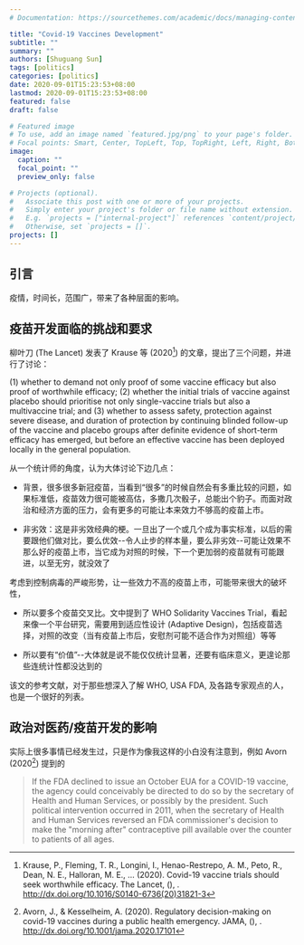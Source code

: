 ```yaml
---
# Documentation: https://sourcethemes.com/academic/docs/managing-content/

title: "Covid-19 Vaccines Development"
subtitle: ""
summary: ""
authors: [Shuguang Sun]
tags: [politics]
categories: [politics]
date: 2020-09-01T15:23:53+08:00
lastmod: 2020-09-01T15:23:53+08:00
featured: false
draft: false

# Featured image
# To use, add an image named `featured.jpg/png` to your page's folder.
# Focal points: Smart, Center, TopLeft, Top, TopRight, Left, Right, BottomLeft, Bottom, BottomRight.
image:
  caption: ""
  focal_point: ""
  preview_only: false

# Projects (optional).
#   Associate this post with one or more of your projects.
#   Simply enter your project's folder or file name without extension.
#   E.g. `projects = ["internal-project"]` references `content/project/deep-learning/index.md`.
#   Otherwise, set `projects = []`.
projects: []
---
```


## 引言

疫情，时间长，范围广，带来了各种层面的影响。

## 疫苗开发面临的挑战和要求

柳叶刀 (The Lancet) 发表了 Krause 等 (2020[^1]) 的文章，提出了三个问题，并进行了讨论：

(1) whether to demand not only proof of some vaccine efficacy but also proof of worthwhile efficacy; 
(2) whether the initial trials of vaccine against placebo should prioritise not only single-vaccine trials but also a multivaccine trial; and 
(3) whether to assess safety, protection against severe disease, and duration of protection by continuing blinded follow-up of the vaccine and placebo groups after definite evidence of short-term efficacy has emerged, but before an effective vaccine has been deployed locally in the general population.

从一个统计师的角度，认为大体讨论下边几点：

- 背景，很多很多新冠疫苗，当看到“很多”的时候自然会有多重比较的问题，如果标准低，疫苗效力很可能被高估，多撒几次骰子，总能出个豹子。而面对政治和经济方面的压力，会有更多的可能让本来效力不够高的疫苗上市。

- 非劣效：这是非劣效经典的梗。一旦出了一个或几个成为事实标准，以后的需要跟他们做对比，要么优效--令人止步的样本量，要么非劣效--可能让效果不那么好的疫苗上市，当它成为对照的时候，下一个更加弱的疫苗就有可能跟进，以至无穷，就没效了

考虑到控制病毒的严峻形势，让一些效力不高的疫苗上市，可能带来很大的破坏性，

- 所以要多个疫苗交叉比。文中提到了 WHO Solidarity Vaccines Trial，看起来像一个平台研究，需要用到适应性设计 (Adaptive Design)，包括疫苗选择，对照的改变（当有疫苗上市后，安慰剂可能不适合作为对照组）等等

- 所以要有“价值”--大体就是说不能仅仅统计显著，还要有临床意义，更遑论那些连统计性都没达到的

该文的参考文献，对于那些想深入了解 WHO, USA FDA, 及各路专家观点的人，也是一个很好的列表。

## 政治对医药/疫苗开发的影响

实际上很多事情已经发生过，只是作为像我这样的小白没有注意到，例如 Avorn (2020[^2]) 提到的

> If the FDA declined to issue an October EUA for a COVID-19 vaccine, the agency could conceivably be directed to do so by the secretary of Health and Human Services, or possibly by the president. Such political intervention occurred in 2011, when the secretary of Health and Human Services reversed an FDA commissioner's decision to make the "morning after" contraceptive pill available over the counter to patients of all ages.



[^1]: Krause, P., Fleming, T. R., Longini, I., Henao-Restrepo, A. M., Peto, R.,
  Dean, N. E., Halloran, M. E., … (2020). Covid-19 vaccine trials should seek
  worthwhile efficacy. The Lancet, (), .
  http://dx.doi.org/10.1016/S0140-6736(20)31821-3



[^2]: Avorn, J., & Kesselheim, A. (2020). Regulatory decision-making on covid-19 
  vaccines during a public health emergency. JAMA, (), .
  http://dx.doi.org/10.1001/jama.2020.17101
